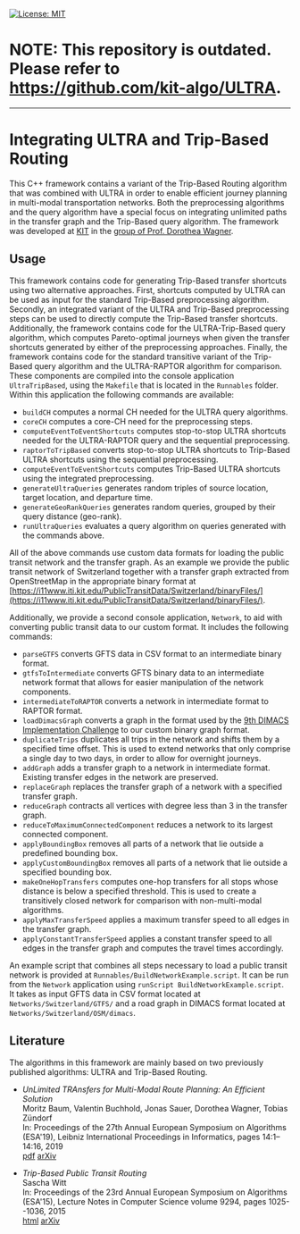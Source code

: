 [![License: MIT](https://img.shields.io/badge/License-MIT-yellow.svg)](https://opensource.org/licenses/MIT)

# **NOTE: This repository is outdated. Please refer to https://github.com/kit-algo/ULTRA.**
---

# Integrating ULTRA and Trip-Based Routing
This C++ framework contains a variant of the Trip-Based Routing algorithm that was combined with ULTRA in order to enable efficient journey planning in multi-modal transportation networks.
Both the preprocessing algorithms and the query algorithm have a special focus on integrating unlimited paths in the transfer graph and the Trip-Based query algorithm.
The framework was developed at [KIT](https://www.kit.edu) in the [group of Prof. Dorothea Wagner](https://i11www.iti.kit.edu/).

## Usage

This framework contains code for generating Trip-Based transfer shortcuts using two alternative approaches. First, shortcuts computed by ULTRA can be used as input for the standard Trip-Based preprocessing algorithm. Secondly, an integrated variant of the ULTRA and Trip-Based preprocessing steps can be used to directly compute the Trip-Based transfer shortcuts. Additionally, the framework contains code for the ULTRA-Trip-Based query algorithm, which computes Pareto-optimal journeys when given the transfer shortcuts generated by either of the preprocessing approaches. Finally, the framework contains code for the standard transitive variant of the Trip-Based query algorithm and the ULTRA-RAPTOR algorithm for comparison. These components are compiled into the console application ``UltraTripBased``, using the ``Makefile`` that is located in the ``Runnables`` folder. Within this application the following commands are available:

* ``buildCH`` computes a normal CH needed for the ULTRA query algorithms.
* ``coreCH`` computes a core-CH need for the preprocessing steps.
* ``computeEventToEventShortcuts`` computes stop-to-stop ULTRA shortcuts needed for the ULTRA-RAPTOR query and the sequential preprocessing.
* ``raptorToTripBased`` converts stop-to-stop ULTRA shortcuts to Trip-Based ULTRA shortcuts using the sequential preprocessing.
* ``computeEventToEventShortcuts`` computes Trip-Based ULTRA shortcuts using the integrated preprocessing.
* ``generateUltraQueries`` generates random triples of source location, target location, and departure time.
* ``generateGeoRankQueries`` generates random queries, grouped by their query distance (geo-rank).
* ``runUltraQueries`` evaluates a query algorithm on queries generated with the commands above.

All of the above commands use custom data formats for loading the public transit network and the transfer graph. As an example we provide the public transit network of Switzerland together with a transfer graph extracted from OpenStreetMap in the appropriate binary format at [https://i11www.iti.kit.edu/PublicTransitData/Switzerland/binaryFiles/](https://i11www.iti.kit.edu/PublicTransitData/Switzerland/binaryFiles/).

Additionally, we provide a second console application, ``Network``, to aid with converting public transit data to our custom format. It includes the following commands:

* ``parseGTFS`` converts GFTS data in CSV format to an intermediate binary format.
* ``gtfsToIntermediate`` converts GFTS binary data to an intermediate network format that allows for easier manipulation of the network components.
* ``intermediateToRAPTOR`` converts a network in intermediate format to RAPTOR format.
* ``loadDimacsGraph`` converts a graph in the format used by the [9th DIMACS Implementation Challenge](http://users.diag.uniroma1.it/challenge9/download.shtml) to our custom binary graph format.
* ``duplicateTrips`` duplicates all trips in the network and shifts them by a specified time offset. This is used to extend networks that only comprise a single day to two days, in order to allow for overnight journeys.
* ``addGraph`` adds a transfer graph to a network in intermediate format. Existing transfer edges in the network are preserved.
* ``replaceGraph`` replaces the transfer graph of a network with a specified transfer graph.
* ``reduceGraph`` contracts all vertices with degree less than 3 in the transfer graph.
* ``reduceToMaximumConnectedComponent`` reduces a network to its largest connected component.
* ``applyBoundingBox`` removes all parts of a network that lie outside a predefined bounding box.
* ``applyCustomBoundingBox`` removes all parts of a network that lie outside a specified bounding box.
* ``makeOneHopTransfers`` computes one-hop transfers for all stops whose distance is below a specified threshold. This is used to create a transitively closed network for comparison with non-multi-modal algorithms.
* ``applyMaxTransferSpeed`` applies a maximum transfer speed to all edges in the transfer graph.
* ``applyConstantTransferSpeed`` applies a constant transfer speed to all edges in the transfer graph and computes the travel times accordingly.

An example script that combines all steps necessary to load a public transit network is provided at ``Runnables/BuildNetworkExample.script``. It can be run from the ``Network`` application using ``runScript BuildNetworkExample.script``. It takes as input GFTS data in CSV format located at ``Networks/Switzerland/GTFS/`` and a road graph in DIMACS format located at ``Networks/Switzerland/OSM/dimacs``.

## Literature

The algorithms in this framework are mainly based on two previously published algorithms: ULTRA and Trip-Based Routing.

* *UnLimited TRAnsfers for Multi-Modal Route Planning: An Efficient Solution*  
  Moritz Baum, Valentin Buchhold, Jonas Sauer, Dorothea Wagner, Tobias Zündorf  
  In: Proceedings of the 27th Annual European Symposium on Algorithms (ESA'19), Leibniz International Proceedings in Informatics, pages 14:1–14:16, 2019  
  [pdf](https://drops.dagstuhl.de/opus/volltexte/2019/11135/pdf/LIPIcs-ESA-2019-14.pdf) [arXiv](https://arxiv.org/abs/1906.04832)

* *Trip-Based Public Transit Routing*  
  Sascha Witt  
  In: Proceedings of the 23rd Annual European Symposium on Algorithms (ESA'15), Lecture Notes in Computer Science volume 9294, pages 1025--1036, 2015  
  [html](https://link.springer.com/chapter/10.1007/978-3-662-48350-3_85) [arXiv](https://arxiv.org/pdf/1504.07149)

